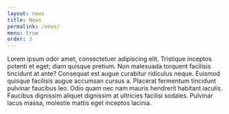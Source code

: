 ```yaml
---
layout: news
title: News
permalink: /news/
menu: true
order: 3
---
```

Lorem ipsum odor amet, consectetuer adipiscing elit. Tristique inceptos potenti et eget; diam quisque pretium. Non malesuada torquent facilisis tincidunt at ante? Consequat est augue curabitur ridiculus neque. Euismod quisque facilisis augue accumsan cursus a. Placerat fermentum tincidunt pulvinar faucibus leo. Odio quam nec nam mauris hendrerit habitant iaculis. Faucibus dignissim aliquet dignissim at ultricies facilisi sodales. Pulvinar lacus massa, molestie mattis eget inceptos lacinia.